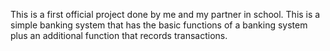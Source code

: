 This is a first official project done by me and my partner in school. 
This is a simple banking system that has the basic functions of a banking system plus an additional function that records transactions.
